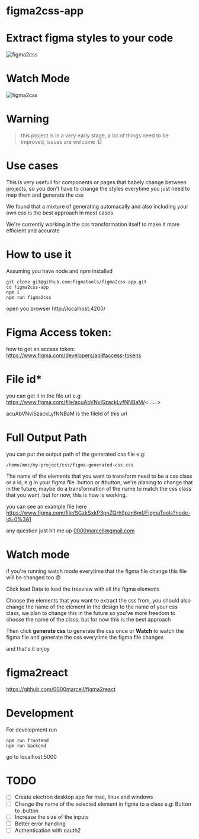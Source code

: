 # figma2css-app

# Extract figma styles to your code

![figma2css](https://marcell-assets.s3-sa-east-1.amazonaws.com/figma2css-gif.gif)

# Watch Mode

![figma2css](https://marcell-assets.s3-sa-east-1.amazonaws.com/figma2css-watch.gif)

# Warning
> this project is in a very early stage, a lot of things need to be improved, issues are welcome :D

# Use cases

This is very usefull for components or pages that babely change between projects, so you don't have to change the styles everytime
you just need to map them and generate the css

We found that a mixture of generating automacally and also including your own css is the best approach in most cases

We're currently working in the css transformation itself to make it more efficient and accurate

# How to use it

Assuming you have node and npm installed

```
git clone git@github.com:figmatools/figma2css-app.git 
cd figma2css-app
npm i
npm run figma2css
```

open you browser http://localhost:4200/

# Figma Access token:
how to get an access token:
https://www.figma.com/developers/api#access-tokens

# File id*
you can get it in the file url e.g:
https://www.figma.com/file/acuAbVNviSzackLyfNNBaM/<......>

acuAbVNviSzackLyfNNBaM is the fileId of this url

# Full Output Path
you can put the output path of the generated css file e.g:
```
/home/mmc/my-project/css/figma-generated-css.css
```

The name of the elements that you want to transform need to be a css class or a id, e.g in your figma file .button or #button,
we're planing to change that in the future, maybe do a transformation of the name to match the css class that you want, but for now, this is 
how is working.

you can see an example file here https://www.figma.com/file/SGzkSxkP3pnZQrh9pzn6mf/FigmaTools?node-id=0%3A1

any question just hit me up 0000marcell@gmail.com

# Watch mode

if you're running watch mode everytime that the figma file change this file will be changed too :smile:

Click load Data to load the treeview with all the figma elements

Choose the elements that you want to extract the css from, you should also change the name of the element in the design to 
the name of your css class, we plan to change this in the future so you've more freedom to choose the name of the class, but 
for now this is the best approach

Then click **generate css** to generate the css once
or **Watch** to watch the figma file and generate the css everytime the figma file changes

and that's it enjoy

# figma2react

https://github.com/0000marcell/figma2react


# Development

For development run
```
npm run frontend
npm run backend
```

go to localhost:5000

# TODO

- [ ] Create electron desktop app for mac, linux and windows
- [ ] Change the name of the selected element in figma to a class e.g: Button to .button
- [ ] Increase the size of the inputs
- [ ] Better error handling
- [ ] Authentication with oauth2
